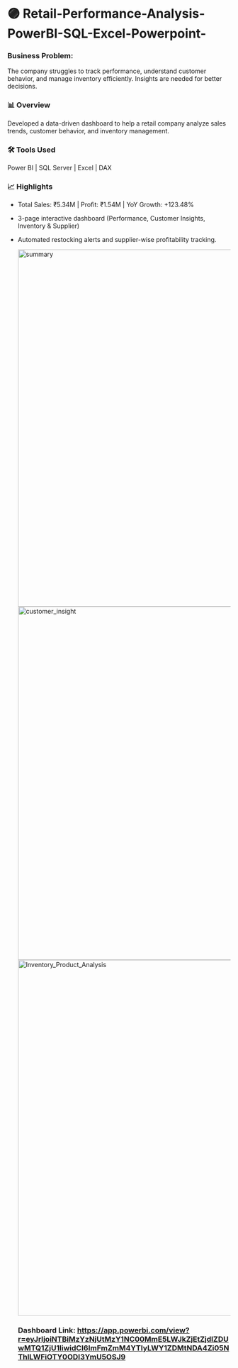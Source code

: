 # 🟣 Retail-Performance-Analysis-PowerBI-SQL-Excel-Powerpoint-

### Business Problem: 
The company struggles to track performance, understand customer behavior, and manage inventory efficiently. Insights are needed for better decisions.

### 📊 Overview
Developed a data-driven dashboard to help a retail company analyze sales trends, customer behavior, and inventory management.

### 🛠 Tools Used
Power BI | SQL Server | Excel | DAX

### 📈 Highlights
- Total Sales: ₹5.34M | Profit: ₹1.54M | YoY Growth: +123.48%
- 3-page interactive dashboard (Performance, Customer Insights, Inventory & Supplier)
- Automated restocking alerts and supplier-wise profitability tracking.

  <img width="1247" height="805" alt="summary" src="https://github.com/user-attachments/assets/6c060171-ecdd-483f-b8f8-d2af41ce14d5" />

  <img width="1248" height="797" alt="customer_insight" src="https://github.com/user-attachments/assets/4c7347b2-daff-4100-ac2b-19653845131e" />

  <img width="1255" height="802" alt="Inventory_Product_Analysis" src="https://github.com/user-attachments/assets/b19fc125-a8d8-4e38-aef1-9372868af108" />


  ### Dashboard Link: https://app.powerbi.com/view?r=eyJrIjoiNTBiMzYzNjUtMzY1NC00MmE5LWJkZjEtZjdlZDUwMTQ1ZjU1IiwidCI6ImFmZmM4YTIyLWY1ZDMtNDA4Zi05NThlLWFiOTY0ODI3YmU5OSJ9



